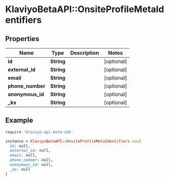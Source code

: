 # KlaviyoBetaAPI::OnsiteProfileMetaIdentifiers

## Properties

| Name | Type | Description | Notes |
| ---- | ---- | ----------- | ----- |
| **id** | **String** |  | [optional] |
| **external_id** | **String** |  | [optional] |
| **email** | **String** |  | [optional] |
| **phone_number** | **String** |  | [optional] |
| **anonymous_id** | **String** |  | [optional] |
| **_kx** | **String** |  | [optional] |

## Example

```ruby
require 'klaviyo-api-beta-sdk'

instance = KlaviyoBetaAPI::OnsiteProfileMetaIdentifiers.new(
  id: null,
  external_id: null,
  email: null,
  phone_number: null,
  anonymous_id: null,
  _kx: null
)
```

